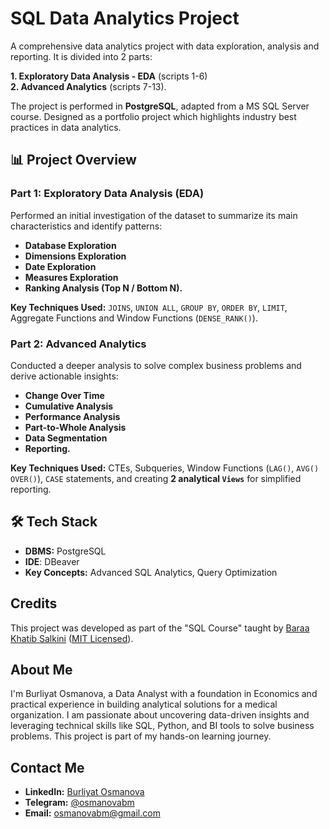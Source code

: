 # SQL Data Analytics Project

A comprehensive data analytics project with data exploration, analysis and reporting. It is divided into 2 parts: 

**1. Exploratory Data Analysis - EDA** (scripts 1-6)    
**2. Advanced Analytics** (scripts 7-13).

The project is performed in **PostgreSQL**, adapted from a MS SQL Server course. 
Designed as a portfolio project which highlights industry best practices in data analytics.

## 📊 Project Overview

### Part 1: Exploratory Data Analysis (EDA)
Performed an initial investigation of the dataset to summarize its main characteristics and identify patterns:
- **Database Exploration**
- **Dimensions Exploration**
- **Date Exploration**
- **Measures Exploration**
- **Ranking Analysis (Top N / Bottom N).**

**Key Techniques Used:** `JOINS`, `UNION ALL`, `GROUP BY`, `ORDER BY`, `LIMIT`, Aggregate Functions and Window Functions (`DENSE_RANK()`).

### Part 2: Advanced Analytics
Conducted a deeper analysis to solve complex business problems and derive actionable insights:
- **Change Over Time**
- **Cumulative Analysis**
- **Performance Analysis**
- **Part-to-Whole Analysis**
- **Data Segmentation**
- **Reporting.**

**Key Techniques Used:** CTEs, Subqueries, Window Functions (`LAG()`, `AVG() OVER()`), `CASE` statements, and creating **2 analytical `Views`** for simplified reporting.

## 🛠 Tech Stack
- **DBMS:** PostgreSQL
- **IDE**: DBeaver
- **Key Concepts:** Advanced SQL Analytics, Query Optimization

## Credits
This project was developed as part of the "SQL Course" taught by [Baraa Khatib Salkini](https://github.com/DataWithBaraa/sql-data-analytics-project/tree/main) ([MIT Licensed](https://github.com/DataWithBaraa/sql-data-analytics-project/blob/main/LICENSE)).

## About Me
I'm Burliyat Osmanova, a Data Analyst with a foundation in Economics and practical experience in building analytical solutions for a medical organization. I am passionate about uncovering data-driven insights and leveraging technical skills like SQL, Python, and BI tools to solve business problems. This project is part of my hands-on learning journey.

## Contact Me
- **LinkedIn:** [Burliyat Osmanova](https://www.linkedin.com/me?trk=p_mwlite_feed-secondary_nav)
- **Telegram:** [@osmanovabm](https://t.me/osmanovabm)
- **Email:** [osmanovabm@gmail.com](mailto:osmanovabm@gmail.com)
